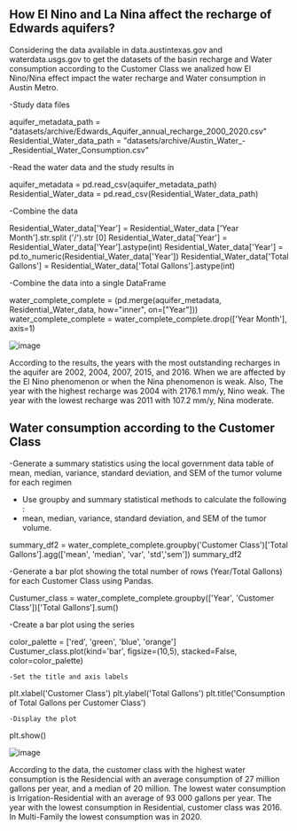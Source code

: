    ## How El Nino and La Nina affect the recharge of Edwards aquifers?
Considering the data available in data.austintexas.gov and waterdata.usgs.gov to get the datasets of the basin recharge and Water consumption according to the Customer Class​ we analized how El Nino/Nina effect impact the water recharge and Water consumption in Austin Metro. 


  -Study data files
  
aquifer_metadata_path = "datasets/archive/Edwards_Aquifer_annual_recharge_2000_2020.csv"
Residential_Water_data_path = "datasets/archive/Austin_Water_-_Residential_Water_Consumption.csv"

 -Read the water data and the study results in
 
aquifer_metadata = pd.read_csv(aquifer_metadata_path)
Residential_Water_data = pd.read_csv(Residential_Water_data_path)

 -Combine the data 
 
Residential_Water_data['Year'] = Residential_Water_data ['Year Month'].str.split ('/').str [0]
Residential_Water_data['Year'] = Residential_Water_data['Year'].astype(int)
Residential_Water_data['Year'] = pd.to_numeric(Residential_Water_data['Year'])
Residential_Water_data['Total Gallons'] = Residential_Water_data['Total Gallons'].astype(int)

 -Combine the data into a single DataFrame
 
water_complete_complete = (pd.merge(aquifer_metadata, Residential_Water_data, how="inner", on=["Year"]))
water_complete_complete = water_complete_complete.drop(['Year Month'], axis=1)

![image](https://github.com/Victarrion/Nino_Nina_AustinTX/assets/129136787/a3dc14da-3b9d-4981-9ab6-6bedbf205b22)

According to the results, the years with the most outstanding recharges in the aquifer are 2002, 2004, 2007, 2015, and 2016. When we are affected by the El Nino phenomenon or when the Nina phenomenon is weak. ​Also, The year with the highest recharge was 2004 with 2176.1 mm/y, Nino weak. The year with the lowest recharge was 2011 with 107.2 mm/y, Nina moderate. ​

## Water consumption according to the Customer Class

  -Generate a summary statistics  using the local government data table of mean, median, variance, standard deviation, and SEM of the tumor volume for each regimen
  - Use groupby and summary statistical methods to calculate the following : 
   - mean, median, variance, standard deviation, and SEM of the tumor volume. 

summary_df2 = water_complete_complete.groupby('Customer Class')['Total Gallons'].agg(['mean', 'median', 'var', 'std','sem'])
summary_df2
	
   -Generate a bar plot showing the total number of rows (Year/Total Gallons) for each Customer Class using Pandas.
   
Custumer_class = water_complete_complete.groupby(['Year', 'Customer Class'])['Total Gallons'].sum()

   -Create a bar plot using the  series
   
color_palette = ['red', 'green', 'blue', 'orange']
Custumer_class.plot(kind='bar', figsize=(10,5), stacked=False, color=color_palette)

    -Set the title and axis labels
    
plt.xlabel('Customer Class')
plt.ylabel('Total Gallons')
plt.title('Consumption of Total Gallons per Customer Class')

    -Display the plot
    
plt.show()

![image](https://github.com/Victarrion/Nino_Nina_AustinTX/assets/129136787/b66df799-b2b6-4440-a712-e5ad3487af3b)

According to the data, the customer class with the highest water consumption is the Residencial with an average consumption of 27 million gallons per year, and a median of 20 million. The lowest water consumption is Irrigation-Residential with an average of 93 000 gallons per year. 
 The year with the lowest consumption in Residential, customer class was 2016. In Multi-Family the lowest consumption was in 2020.
 

